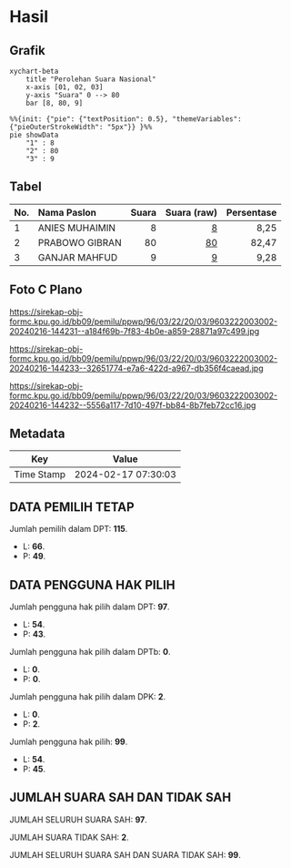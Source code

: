 # Hasil

## Grafik

```mermaid
xychart-beta
    title "Perolehan Suara Nasional"
    x-axis [01, 02, 03]
    y-axis "Suara" 0 --> 80
    bar [8, 80, 9]
```

```mermaid
%%{init: {"pie": {"textPosition": 0.5}, "themeVariables": {"pieOuterStrokeWidth": "5px"}} }%%
pie showData
    "1" : 8
    "2" : 80
    "3" : 9
```

## Tabel

| No. | Nama Paslon    | Suara | Suara (raw) | Persentase |
|:--- |:-------------- | -----:| -----------:| ----------:|
| 1   | ANIES MUHAIMIN | 8     | [8][p-1]    | 8,25       |
| 2   | PRABOWO GIBRAN | 80    | [80][p-2]   | 82,47      |
| 3   | GANJAR MAHFUD  | 9     | [9][p-3]    | 9,28       |


[p-1]: https://github.com/gigit-pemilu/pemilu-2024/blob/main/pilpres/hitung-suara/sub/96-papua-barat-daya/sub/03-raja-ampat/sub/22-salawati-tengah/sub/2003-waibu/sub/002-tps/sub/paslon-1.txt
[p-2]: https://github.com/gigit-pemilu/pemilu-2024/blob/main/pilpres/hitung-suara/sub/96-papua-barat-daya/sub/03-raja-ampat/sub/22-salawati-tengah/sub/2003-waibu/sub/002-tps/sub/paslon-2.txt
[p-3]: https://github.com/gigit-pemilu/pemilu-2024/blob/main/pilpres/hitung-suara/sub/96-papua-barat-daya/sub/03-raja-ampat/sub/22-salawati-tengah/sub/2003-waibu/sub/002-tps/sub/paslon-3.txt

## Foto C Plano

https://sirekap-obj-formc.kpu.go.id/bb09/pemilu/ppwp/96/03/22/20/03/9603222003002-20240216-144231--a184f69b-7f83-4b0e-a859-28871a97c499.jpg

https://sirekap-obj-formc.kpu.go.id/bb09/pemilu/ppwp/96/03/22/20/03/9603222003002-20240216-144233--32651774-e7a6-422d-a967-db356f4caead.jpg

https://sirekap-obj-formc.kpu.go.id/bb09/pemilu/ppwp/96/03/22/20/03/9603222003002-20240216-144232--5556a117-7d10-497f-bb84-8b7feb72cc16.jpg


## Metadata

| Key        | Value               |
| ---------- | ------------------- |
| Time Stamp | 2024-02-17 07:30:03 |


## DATA PEMILIH TETAP

Jumlah pemilih dalam DPT: **115**.
 * L: **66**.
 * P: **49**.

## DATA PENGGUNA HAK PILIH

Jumlah pengguna hak pilih dalam DPT: **97**.
 * L: **54**.
 * P: **43**.

Jumlah pengguna hak pilih dalam DPTb: **0**.
 * L: **0**.
 * P: **0**.

Jumlah pengguna hak pilih dalam DPK: **2**.
 * L: **0**.
 * P: **2**.

Jumlah pengguna hak pilih: **99**.
 * L: **54**.
 * P: **45**.

## JUMLAH SUARA SAH DAN TIDAK SAH

JUMLAH SELURUH SUARA SAH: **97**.

JUMLAH SUARA TIDAK SAH: **2**.

JUMLAH SELURUH SUARA SAH DAN SUARA TIDAK SAH: **99**.


